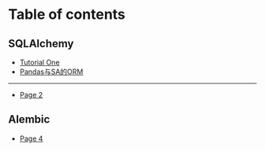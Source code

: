 # Table of contents

## SQLAlchemy

* [Tutorial One](README.md)
* [Pandas与SA的ORM](sqlalchemy/pandas-yu-sa-de-orm.md)

***

* [Page 2](page-2.md)

## Alembic

* [Page 4](alembic/page-4.md)
